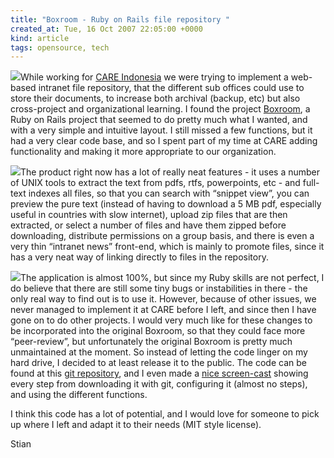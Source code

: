 ```yaml
---
title: "Boxroom - Ruby on Rails file repository "
created_at: Tue, 16 Oct 2007 22:05:00 +0000
kind: article
tags: opensource, tech
---
```


![](http://reganmian.net/blog/files/dir-boxroom.png)While working for
[CARE Indonesia](http://www.careindonesia.or.id/) we were trying to
implement a web-based intranet file repository, that the different sub
offices could use to store their documents, to increase both archival
(backup, etc) but also cross-project and organizational learning. I
found the project [Boxroom](http://boxroom.rubyforge.org/), a Ruby on
Rails project that seemed to do pretty much what I wanted, and with a
very simple and intuitive layout. I still missed a few functions, but it
had a very clear code base, and so I spent part of my time at CARE
adding functionality and making it more appropriate to our organization.

![](http://reganmian.net/blog/files/search-boxroom.png)The product right
now has a lot of really neat features - it uses a number of UNIX tools
to extract the text from pdfs, rtfs, powerpoints, etc - and full-text
indexes all files, so that you can search with “snippet view”, you can
preview the pure text (instead of having to download a 5 MB pdf,
especially useful in countries with slow internet), upload zip files
that are then extracted, or select a number of files and have them
zipped before downloading, distribute permissions on a group basis, and
there is even a very thin “intranet news” front-end, which is mainly to
promote files, since it has a very neat way of linking directly to files
in the repository.

![](http://reganmian.net/blog/files/news-boxroom.png)The application is
almost 100%, but since my Ruby skills are not perfect, I do believe that
there are still some tiny bugs or instabilities in there - the only real
way to find out is to use it. However, because of other issues, we never
managed to implement it at CARE before I left, and since then I have
gone on to do other projects. I would very much like for these changes
to be incorporated into the original Boxroom, so that they could face
more “peer-review”, but unfortunately the original Boxroom is pretty
much unmaintained at the moment. So instead of letting the code linger
on my hard drive, I decided to at least release it to the public. The
code can be found at this [git
repository](http://repo.or.cz/w/boxroom-stian.git), and I even made a
[nice screen-cast](http://reganmian.net/blog/files/Boxroom-demo.htm)
showing every step from downloading it with git, configuring it (almost
no steps), and using the different functions.

I think this code has a lot of potential, and I would love for someone
to pick up where I left and adapt it to their needs (MIT style license).

Stian
